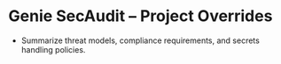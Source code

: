 # Genie SecAudit – Project Overrides
- Summarize threat models, compliance requirements, and secrets handling policies.
